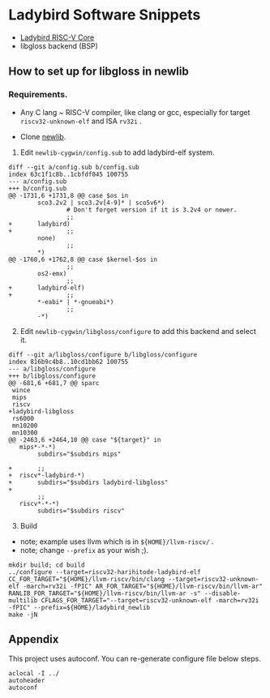 # Ladybird Software Snippets

* [Ladybird RISC-V Core](https://github.com/harihitode/ladybird#ladybird)
* libgloss backend (BSP)

## How to set up for libgloss in newlib

### Requirements.

* Any C lang ~ RISC-V compiler, like clang or gcc, 
  especially for target `riscv32-unknown-elf` and ISA `rv32i` .

* Clone [newlib](https://sourceware.org/newlib/).

1. Edit `newlib-cygwin/config.sub` to add ladybird-elf system.


```
diff --git a/config.sub b/config.sub
index 63c1f1c8b..1cbfdf045 100755
--- a/config.sub
+++ b/config.sub
@@ -1731,6 +1731,8 @@ case $os in
        sco3.2v2 | sco3.2v[4-9]* | sco5v6*)
                # Don't forget version if it is 3.2v4 or newer.
                ;;
+       ladybird)
+               ;;
        none)
                ;;
        *)
@@ -1760,6 +1762,8 @@ case $kernel-$os in
                ;;
        os2-emx)
                ;;
+       ladybird-elf)
+               ;;
        *-eabi* | *-gnueabi*)
                ;;
        -*)
```

2. Edit `newlib-cygwin/libgloss/configure` to add this backend and select it.


```
diff --git a/libgloss/configure b/libgloss/configure
index 816b9c4b8..10cd1bb62 100755
--- a/libgloss/configure
+++ b/libgloss/configure
@@ -681,6 +681,7 @@ sparc
 wince
 mips
 riscv
+ladybird-libgloss
 rs6000
 mn10200
 mn10300
@@ -2463,6 +2464,10 @@ case "${target}" in
   mips*-*-*)
        subdirs="$subdirs mips"

+       ;;
+  riscv*-ladybird-*)
+       subdirs="$subdirs ladybird-libgloss"
+
        ;;
   riscv*-*-*)
        subdirs="$subdirs riscv"
```

3. Build

  * note; example uses llvm which is in `${HOME}/llvm-riscv/` .
  * note; change `--prefix` as your wish ;).

```
mkdir build; cd build
../configure --target=riscv32-harihitode-ladybird-elf CC_FOR_TARGET="${HOME}/llvm-riscv/bin/clang --target=riscv32-unknown-elf -march=rv32i -fPIC" AR_FOR_TARGET="${HOME}/llvm-riscv/bin/llvm-ar" RANLIB_FOR_TARGET="${HOME}/llvm-riscv/bin/llvm-ar -s" --disable-multilib CFLAGS_FOR_TARGET="--target=riscv32-unknown-elf -march=rv32i -fPIC" --prefix=${HOME}/ladybird_newlib
make -jN
```

## Appendix

This project uses autoconf. You can re-generate configure file below steps.

```
aclocal -I ../
autoheader
autoconf
```
